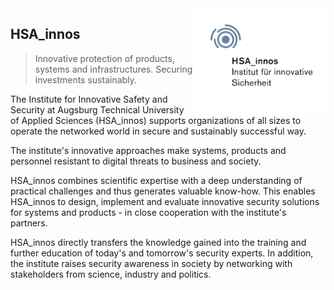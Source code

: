 <img align="right" height="170" alt="HSA_innos" src="https://raw.githubusercontent.com/hsainnos/.github/main/profile/HSA-PV-HSA-innos-300-rgb.1340.webp"/>

## HSA_innos

> Innovative protection of products, systems and infrastructures. Securing investments sustainably.

The Institute for Innovative Safety and Security at Augsburg Technical University of Applied Sciences (HSA_innos) supports organizations of all sizes to operate the networked world in secure and sustainably successful way.

The institute's innovative approaches make systems, products and personnel resistant to digital threats to business and society.

HSA_innos combines scientific expertise with a deep understanding of practical challenges and thus generates valuable know-how. This enables HSA_innos to design, implement and evaluate innovative security solutions for systems and products - in close cooperation with the institute's partners.

HSA_innos directly transfers the knowledge gained into the training and further education of today's and tomorrow's security experts. In addition, the institute raises security awareness in society by networking with stakeholders from science, industry and politics.
